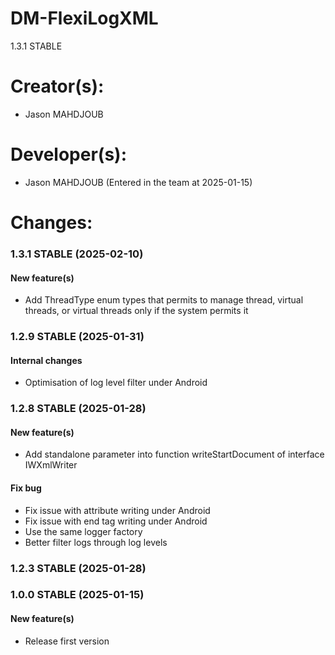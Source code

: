 DM-FlexiLogXML
=====
1.3.1 STABLE 

# Creator(s):
* Jason MAHDJOUB

# Developer(s):
* Jason MAHDJOUB (Entered in the team at 2025-01-15)

# Changes:

### 1.3.1 STABLE (2025-02-10)
#### New feature(s)
* Add ThreadType enum types that permits to manage thread, virtual threads, or virtual threads only if the system permits it

### 1.2.9 STABLE (2025-01-31)
#### Internal changes
* Optimisation of log level filter under Android

### 1.2.8 STABLE (2025-01-28)
#### New feature(s)
* Add standalone parameter into function writeStartDocument of interface IWXmlWriter
#### Fix bug
* Fix issue with attribute writing under Android
* Fix issue with end tag writing under Android
* Use the same logger factory
* Better filter logs through log levels


### 1.2.3 STABLE (2025-01-28)

### 1.0.0 STABLE (2025-01-15)
#### New feature(s)
* Release first version
